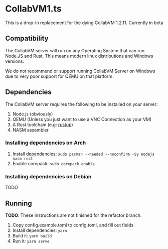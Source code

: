 # CollabVM1.ts
This is a drop-in replacement for the dying CollabVM 1.2.11. Currently in beta

## Compatibility

The CollabVM server will run on any Operating System that can run Node.JS and Rust. This means modern linux distributions and Windows versions.

We do not recommend or support running CollabVM Server on Windows due to very poor support for QEMU on that platform.

## Dependencies

The CollabVM server requires the following to be installed on your server:

1. Node.js (obviously)
2. QEMU (Unless you just want to use a VNC Connection as your VM)
3. A Rust toolchain (e.g: [rustup](https://rustup.rs))
4. NASM assembler

### Installing dependencies on Arch

1. Install dependencies: `sudo pacman --needed --noconfirm -Sy nodejs nasm rust`
2. Enable corepack: `sudo corepack enable`

### Installing dependencies on Debian

TODO

## Running

**TODO**: These instructions are not finished for the refactor branch.

1. Copy config.example.toml to config.toml, and fill out fields
2. Install dependencies: `yarn`
3. Build it: `yarn build`
4. Run it: `yarn serve`
